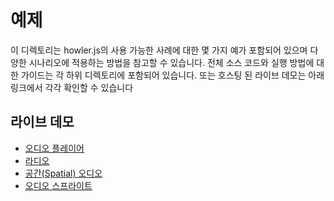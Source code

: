 # 예제

이 디렉토리는 howler.js의 사용 가능한 사례에 대한 몇 가지 예가 포함되어 있으며 다양한 시나리오에 적용하는 방법을 참고할 수 있습니다. 
전체 소스 코드와 실행 방법에 대한 가이드는 각 하위 디렉토리에 포함되어 있습니다. 또는 호스팅 된 라이브 데모는 아래 링크에서 각각 확인할 수 있습니다

## 라이브 데모
* [오디오 플레이어](https://howlerjs.com/#player)
* [라디오](https://howlerjs.com/#radio)
* [공간(Spatial) 오디오](https://howlerjs.com/#spatial)
* [오디오 스프라이트](https://howlerjs.com/#sprite)